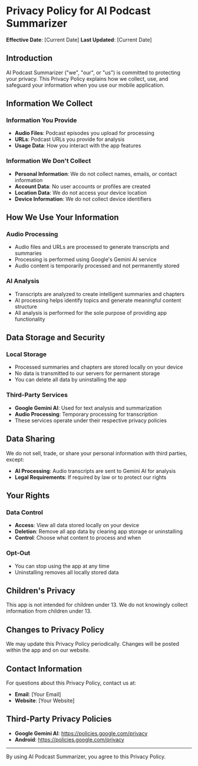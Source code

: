 # Privacy Policy for AI Podcast Summarizer

**Effective Date**: [Current Date]
**Last Updated**: [Current Date]

## Introduction

AI Podcast Summarizer ("we", "our", or "us") is committed to protecting your privacy. This Privacy Policy explains how we collect, use, and safeguard your information when you use our mobile application.

## Information We Collect

### Information You Provide
- **Audio Files**: Podcast episodes you upload for processing
- **URLs**: Podcast URLs you provide for analysis
- **Usage Data**: How you interact with the app features

### Information We Don't Collect
- **Personal Information**: We do not collect names, emails, or contact information
- **Account Data**: No user accounts or profiles are created
- **Location Data**: We do not access your device location
- **Device Information**: We do not collect device identifiers

## How We Use Your Information

### Audio Processing
- Audio files and URLs are processed to generate transcripts and summaries
- Processing is performed using Google's Gemini AI service
- Audio content is temporarily processed and not permanently stored

### AI Analysis
- Transcripts are analyzed to create intelligent summaries and chapters
- AI processing helps identify topics and generate meaningful content structure
- All analysis is performed for the sole purpose of providing app functionality

## Data Storage and Security

### Local Storage
- Processed summaries and chapters are stored locally on your device
- No data is transmitted to our servers for permanent storage
- You can delete all data by uninstalling the app

### Third-Party Services
- **Google Gemini AI**: Used for text analysis and summarization
- **Audio Processing**: Temporary processing for transcription
- These services operate under their respective privacy policies

## Data Sharing

We do not sell, trade, or share your personal information with third parties, except:
- **AI Processing**: Audio transcripts are sent to Gemini AI for analysis
- **Legal Requirements**: If required by law or to protect our rights

## Your Rights

### Data Control
- **Access**: View all data stored locally on your device
- **Deletion**: Remove all app data by clearing app storage or uninstalling
- **Control**: Choose what content to process and when

### Opt-Out
- You can stop using the app at any time
- Uninstalling removes all locally stored data

## Children's Privacy

This app is not intended for children under 13. We do not knowingly collect information from children under 13.

## Changes to Privacy Policy

We may update this Privacy Policy periodically. Changes will be posted within the app and on our website.

## Contact Information

For questions about this Privacy Policy, contact us at:
- **Email**: [Your Email]
- **Website**: [Your Website]

## Third-Party Privacy Policies

- **Google Gemini AI**: https://policies.google.com/privacy
- **Android**: https://policies.google.com/privacy

---

By using AI Podcast Summarizer, you agree to this Privacy Policy.